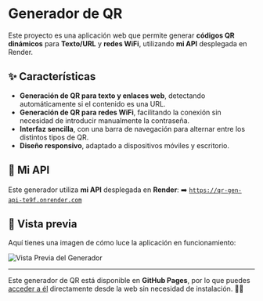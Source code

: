 
# Generador de QR

Este proyecto es una aplicación web que permite generar **códigos QR dinámicos** para **Texto/URL** y **redes WiFi**, utilizando **mi API** desplegada en Render.

## ✨ Características
- **Generación de QR para texto y enlaces web**, detectando automáticamente si el contenido es una URL.
- **Generación de QR para redes WiFi**, facilitando la conexión sin necesidad de introducir manualmente la contraseña.
- **Interfaz sencilla**, con una barra de navegación para alternar entre los distintos tipos de QR.
- **Diseño responsivo**, adaptado a dispositivos móviles y escritorio.

## 🔗 Mi API
Este generador utiliza **mi API** desplegada en **Render**:
➡️ [`https://qr-gen-api-te9f.onrender.com`](https://qr-gen-api-te9f.onrender.com)


## 🎨 Vista previa
Aquí tienes una imagen de cómo luce la aplicación en funcionamiento:

![Vista Previa del Generador](https://cdn.discordapp.com/attachments/1363879992370663556/1378635886232731718/image.png?ex=683d5239&is=683c00b9&hm=803ad27a513edcac1cb9cfd0037587c969711f8204ad9574281353f7f6e17924&)

---

Este generador de QR está disponible en **GitHub Pages**, por lo que puedes [acceder a él](https://didi9662.github.io/qr-code-generator/) directamente desde la web sin necesidad de instalación. 🚀🔳  
